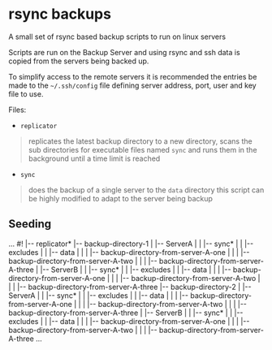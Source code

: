 # rsync backups #

A small set of rsync based backup scripts to run on linux servers

Scripts are run on the Backup Server and using rsync and ssh data is 
copied from the servers being backed up.

To simplify access to the remote servers it is recommended the entries
be made to the `~/.ssh/config` file defining server address, port, 
user and key file to use.

Files: 

* `replicator`
> replicates the latest backup directory to a new directory, scans 
> the sub directories for executable files named `sync` and runs them 
> in the background until a time limit is reached

* `sync`
> does the backup of a single server to the `data` directory this 
> script can be highly modified to adapt to the server being backup 

## Seeding ##



...
#!
|-- replicator*
|-- backup-directory-1
|   |-- ServerA
|   |   |-- sync*
|   |   |-- excludes
|   |   |-- data
|   |   |   |-- backup-directory-from-server-A-one
|   |   |   |-- backup-directory-from-server-A-two
|   |   |   |-- backup-directory-from-server-A-three
|   |-- ServerB
|   |   |-- sync*
|   |   |-- excludes
|   |   |-- data
|   |   |   |-- backup-directory-from-server-A-one
|   |   |   |-- backup-directory-from-server-A-two
|   |   |   |-- backup-directory-from-server-A-three
|-- backup-directory-2
|   |-- ServerA
|   |   |-- sync*
|   |   |-- excludes
|   |   |-- data
|   |   |   |-- backup-directory-from-server-A-one
|   |   |   |-- backup-directory-from-server-A-two
|   |   |   |-- backup-directory-from-server-A-three
|   |-- ServerB
|   |   |-- sync*
|   |   |-- excludes
|   |   |-- data
|   |   |   |-- backup-directory-from-server-A-one
|   |   |   |-- backup-directory-from-server-A-two
|   |   |   |-- backup-directory-from-server-A-three
...